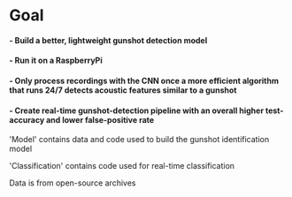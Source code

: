 

# Goal

#### - Build a better, lightweight gunshot detection model
#### - Run it on a RaspberryPi
#### - Only process recordings with the CNN once a more efficient algorithm that runs 24/7 detects acoustic features similar to a gunshot
#### - Create real-time gunshot-detection pipeline with an overall higher test-accuracy and lower false-positive rate

'Model' contains data and code used to build the gunshot identification model

'Classification' contains code used for real-time classification

Data is from open-source archives
